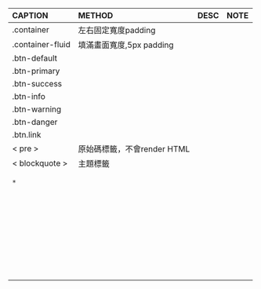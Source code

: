 | CAPTION | METHOD | DESC | NOTE |  
| :---- | :---- | :----: | :---- |  
| .container | 左右固定寬度padding |  |  
| .container-fluid | 填滿畫面寬度,5px padding |  |  
| .btn-default |  |  |  
| .btn-primary |  |  |  
| .btn-success |  |  |  
| .btn-info |  |  |  
| .btn-warning |  |  |  
| .btn-danger |  |  |  
| .btn.link |  |  |  
| < pre > | 原始碼標籤，不會render HTML |  |  
| < blockquote > | 主題標籤 |  |  
| <pre><code>*</code></pre> |  |  |  
|  |  |  |  
|  |  |  |  
|  |  |  |  
|  |  |  |  
|  |  |  |  
|  |  |  |  
|  |  |  |  
|  |  |  |  
|  |  |  |  
|  |  |  |  
|  |  |  |  
|  |  |  |  
|  |  |  |  
|  |  |  |  
|  |  |  |  
|  |  |  |  
|  |  |  |  
|  |  |  |  
|  |  |  |  
|  |  |  |  
|  |  |  |  
|  |  |  |  
|  |  |  |  
|  |  |  |  
|  |  |  |  
|  |  |  |  
|  |  |  |  
|  |  |  |  
|  |  |  |  

